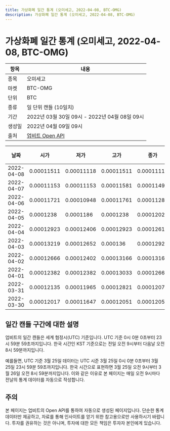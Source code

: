 ```yaml
---
title: 가상화폐 일간 통계 (오미세고, 2022-04-08, BTC-OMG)
description: 가상화폐 일간 통계 (오미세고, 2022-04-08, BTC-OMG)
---
```



가상화폐 일간 통계 (오미세고, 2022-04-08, BTC-OMG)
===

|항목|내용|
|--|--|
|종목|오미세고|
|마켓|BTC-OMG|
|단위|BTC|
|종류|일 단위 캔들 (10일치)|
|기간|2022년 03월 30일 09시 - 2022년 04월 08일 09시|
|생성일|2022년 04월 09일 09시|
|출처|[업비트 Open API](https://docs.upbit.com)|


|날짜|시가|저가|고가|종가|비고|
|--|--|--|--|--|--|
|2022-04-08|0.00011511|0.00011118|0.00011511|0.00011118|    |
|2022-04-07|0.00011153|0.00011153|0.00011581|0.00011498|    |
|2022-04-06|0.00011721|0.00010948|0.00011761|0.0001128|    |
|2022-04-05|0.0001238|0.0001186|0.0001238|0.00012029|    |
|2022-04-04|0.00012923|0.00012406|0.00012923|0.0001261|    |
|2022-04-03|0.00013219|0.00012652|0.000136|0.00012924|    |
|2022-04-02|0.00012666|0.00012402|0.00013166|0.00013166|    |
|2022-04-01|0.00012382|0.00012382|0.00013033|0.00012666|    |
|2022-03-31|0.00012135|0.00011965|0.00012821|0.00012073|    |
|2022-03-30|0.00012017|0.00011647|0.00012051|0.0001205|    |


일간 캔들 구간에 대한 설명
---


업비트의 일간 캔들은 세계 협정시(UTC) 기준입니다. 
UTC 기준 0시 0분 0초부터 23시 59분 59초까지입니다. 
한국 시간인 KST 기준으로는 전일 오전 9시부터 다음날 오전 8시 59분까지입니다. 


예를들면, UTC 기준 3월 25일 데이터는 UTC 시준 3월 25일 0시 0분 0초부터 3월 25일 23시 59분 59초까지입니다. 
한국 시간으로 표현하면 3월 25일 오전 9시부터 3월 26일 오전 8시 59분까지입니다. 
이와 같은 이유로 본 페이지는 매일 오전 9시마다 전날의 통계 데이터를 자동으로 작성합니다. 


주의
---


본 페이지는 업비트의 Open API를 통하여 자동으로 생성된 페이지입니다. 
단순한 통계 데이터만 제공하고, 자료를 통해 인사이트를 얻기 위한 참고용으로만 사용하시기 바랍니다. 
투자를 권유하는 것은 아니며, 투자에 대한 모든 책임은 투자자 본인에게 있습니다. 
